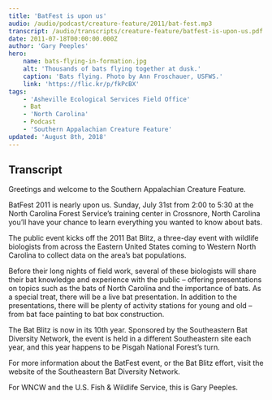 ```yaml
---
title: 'BatFest is upon us'
audio: /audio/podcast/creature-feature/2011/bat-fest.mp3
transcript: /audio/transcripts/creature-feature/batfest-is-upon-us.pdf
date: 2011-07-18T00:00:00.000Z
author: 'Gary Peeples'
hero:
    name: bats-flying-in-formation.jpg
    alt: 'Thousands of bats flying together at dusk.'
    caption: 'Bats flying. Photo by Ann Froschauer, USFWS.'
    link: 'https://flic.kr/p/fkPcBX'
tags:
    - 'Asheville Ecological Services Field Office'
    - Bat
    - 'North Carolina'
    - Podcast
    - 'Southern Appalachian Creature Feature'
updated: 'August 8th, 2018'
---
```


## Transcript

Greetings and welcome to the Southern Appalachian Creature Feature.

BatFest 2011 is nearly upon us.  Sunday, July 31st from 2:00 to 5:30 at the North Carolina Forest Service’s training center in Crossnore, North Carolina you’ll have your chance to learn everything you wanted to know about bats.

The public event kicks off the 2011 Bat Blitz, a three-day event with wildlife biologists from across the Eastern United States coming to Western North Carolina to collect data on the area’s bat populations.

Before their long nights of field work, several of these biologists will share their bat knowledge and experience with the public – offering presentations on topics such as the bats of North Carolina and the importance of bats. As a special treat, there will be a live bat presentation. In addition to the presentations, there will be plenty of activity stations for young and old – from bat face painting to bat box construction.

The Bat Blitz is now in its 10th year. Sponsored by the Southeastern Bat Diversity Network, the event is held in a different Southeastern site each year, and this year happens to be Pisgah National Forest’s turn.

For more information about the BatFest event, or the Bat Blitz effort, visit the website of the Southeastern Bat Diversity Network.

For WNCW and the U.S. Fish & Wildlife Service, this is Gary Peeples.
